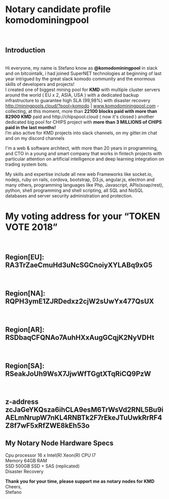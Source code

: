 <h1>Notary candidate profile komodominingpool</h1>
<br>
 <h2> Introduction</h2>
<br>
Hi everyone, my name is Stefano know as <strong>@komodominingpool</strong> in slack and on bitcointalk, i had joined SuperNET technologies at beginning of last year intrigued by the great slack komodo community and the enormous skills of developers and projects!<br>
  I created one of biggest mining pool for <strong>KMD</strong> with multiple cluster servers around the world ( EU x 2, ASIA, USA ) with a dedicated backup infrastructure to guarantee high SLA (99,98%) with disaster recovery <a href="http://miningpools.cloud/?pool=komodo">http://miningpools.cloud/?pool=komodo</a> | <a href="http://www.komodominingpool.com">www.komodominingpool.com</a> -  collecting, at this moment, more than <strong>22100 blocks paid with more than 82900 KMD</strong> paid and http://chipspool.cloud ( now it's closed ) another dedicated big pool for CHIPS project with <strong>more than 3 MILLIONS of CHIPS paid in the last months!</strong><br>
I’m also active for KMD projects into slack channels, on my gitter.im chat and on my discord channels
<p>I'm a web &amp; software architect, with more than 20 years in programming, and CTO in a young and smart company that works in fintech projects with particular attention on artificial intelligence  and deep learning integration on trading system bots.</p>
<p>My skills and expertise include all new web Frameworks like socket.io, nodejs, ruby on rails, cordova, bootstrap, D3.js, angular.js, electron and many others, programming languages like Php, Javascript, APIs(soap/rest), python, shell programming and shell scripting, all SQL and NoSQL databases and server security administration and protection.<br>
</p>
<h1>My voting address for your “TOKEN VOTE 2018”</h1><br>
  <h2>Region[EU]: RA3TrZaeCmuHd3uNcSGCnoiyXYLABq9xG5</h2><br>
  <h2>Region[NA]: RQPH3ymE1ZJRDedxz2cjW2sUwYx477QsUX</h2><br>
  <h2>Region[AR]: RSDbaqCFQNAo7AuhHXxAugGCqjK2NyVDHt</h2><br>
  <h2>Region[SA]: RSeakJoUh9WsX7JjwWfTGgtXTqRiCQ9PzW</h2><br>
<h2>z-address
zcJaGeYKQsza6ihCLA9esM6TrWsVd2RNL5Bu9iAELmNrupW7nKL4RNBTk2F7rEkeJTuUwkRrRF4Z8f7wF5xRfZWE8kEh53o</h2>

<h2>My Notary Node Hardware Specs</h2>
<p>Cpu processor         16 x Intel(R) Xeon(R) CPU I7 <br>
  Memory                    64GB RAM<br>
  SSD                         500GB SSD + SAS (replicated)<br>
Disaster Recovery</p>
<p><strong>Thank you for your time, please support me as notary nodes for KMD</strong><br>
  Cheers,<br>
Stefano</p>
